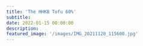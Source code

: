 ```yaml
---
title: 'The HHKB Tofu 60%'
subtitle: 
date: 2022-01-15 00:00:00
description: 
featured_image: '/images/IMG_20211120_115600.jpg'
---
```




